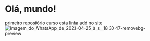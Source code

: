 # Olá, mundo!
 primeiro repositório curso
esta linha add no site
![Imagem_do_WhatsApp_de_2023-04-25_à_s__18 30 47-removebg-preview](https://user-images.githubusercontent.com/130926303/234409639-64356965-2a6e-43f2-88b7-ba9c428046db.png)
